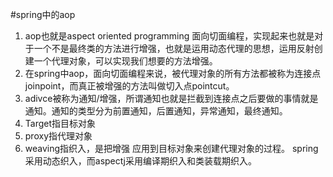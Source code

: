 #spring中的aop
1. aop也就是aspect oriented programming 面向切面编程，实现起来也就是对于一个不是最终类的方法进行增强，也就是运用动态代理的思想，运用反射创建一个代理对象，可以实现我们想要的方法增强。
2. 在spring中aop，面向切面编程来说，被代理对象的所有方法都被称为连接点joinpoint，而真正被增强的方法叫做切入点pointcut。
3. adivce被称为通知/增强，所谓通知也就是拦截到连接点之后要做的事情就是通知。通知的类型分为前置通知，后置通知，异常通知，最终通知。
4. Target指目标对象
5. proxy指代理对象
6. weaving指织入，是把增强 应用到目标对象来创建代理对象的过程。  	spring采用动态织入，而aspectj采用编译期织入和类装载期织入。